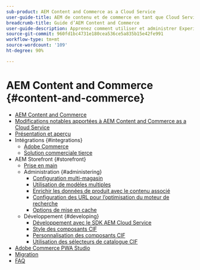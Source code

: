 ```yaml
---
sub-product: AEM Content and Commerce as a Cloud Service
user-guide-title: AEM de contenu et de commerce en tant que Cloud Service
breadcrumb-title: Guide d’AEM Content and Commerce
user-guide-description: Apprenez comment utiliser et administrer Experience Manager Content and Commerce as a Cloud Service.
source-git-commit: 960fd1bc4731e180cea536ce5a835b15e42fe991
workflow-type: tm+mt
source-wordcount: '109'
ht-degree: 90%

---
```



#  AEM Content and Commerce {#content-and-commerce}

+ [ AEM Content and Commerce](/help/commerce-cloud/home.md)
+ [Modifications notables apportées à AEM Content and Commerce as a Cloud Service](changes.md)
+ [Présentation et aperçu](introduction.md)
+ Intégrations {#integrations}
   + [Adobe Commerce](integrating/magento.md)
   + [Solution commerciale tierce](integrating/third-party.md)
+ AEM Storefront {#storefront}
   + [Prise en main](getting-started.md)
   + Administration {#administering}
      + [Configuration multi-magasin](configuring/multi-store-setup.md)
      + [Utilisation de modèles multiples](configuring/multi-template-usage.md)
      + [Enrichir les données de produit avec le contenu associé](configuring/enrich-product-associated-content.md)
      + [Configuration des URL pour l’optimisation du moteur de recherche](configuring/advanced-url-configuration.md)
      + [Options de mise en cache](configuring/caching.md)
   + Développement {#developing}
      + [Développement avec le SDK AEM Cloud Service](develop.md)
      + [Style des composants CIF](customizing/style-cif-component.md)
      + [Personnalisation des composants CIF](customizing/customize-cif-components.md)
      + [Utilisation des sélecteurs de catalogue CIF](customizing/use-cif-pickers.md)
+ [Adobe Commerce PWA Studio](/help/commerce-cloud/pwa-studio/getting-started.md)
+ [Migration](migration.md)
+ [FAQ](faq.md)

